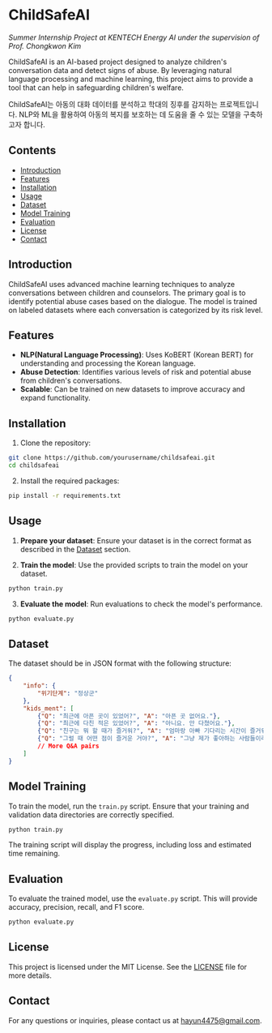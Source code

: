 
# ChildSafeAI
 _Summer Internship Project at KENTECH Energy AI under the supervision of Prof. Chongkwon Kim_ <p>
ChildSafeAI is an AI-based project designed to analyze children's conversation data and detect signs of abuse. By leveraging natural language processing and machine learning, this project aims to provide a tool that can help in safeguarding children's welfare.  <p>
ChildSafeAI는 아동의 대화 데이터를 분석하고 학대의 징후를 감지하는 프로젝트입니다. NLP와 ML을 활용하여 아동의 복지를 보호하는 데 도움을 줄 수 있는 모델을 구축하고자 합니다.






## Contents

- [Introduction](#introduction)
- [Features](#features)
- [Installation](#installation)
- [Usage](#usage)
- [Dataset](#dataset)
- [Model Training](#model-training)
- [Evaluation](#evaluation)
- [License](#license)
- [Contact](#contact)

## Introduction

ChildSafeAI uses advanced machine learning techniques to analyze conversations between children and counselors. The primary goal is to identify potential abuse cases based on the dialogue. The model is trained on labeled datasets where each conversation is categorized by its risk level.

## Features

- **NLP(Natural Language Processing)**: Uses KoBERT (Korean BERT) for understanding and processing the Korean language.
- **Abuse Detection**: Identifies various levels of risk and potential abuse from children's conversations.
- **Scalable**: Can be trained on new datasets to improve accuracy and expand functionality.

## Installation

1. Clone the repository:

```bash
git clone https://github.com/yourusername/childsafeai.git
cd childsafeai
```

2. Install the required packages:

```bash
pip install -r requirements.txt
```

## Usage

1. **Prepare your dataset**: Ensure your dataset is in the correct format as described in the [Dataset](#dataset) section.

2. **Train the model**: Use the provided scripts to train the model on your dataset.

```bash
python train.py
```

3. **Evaluate the model**: Run evaluations to check the model's performance.

```bash
python evaluate.py
```

## Dataset

The dataset should be in JSON format with the following structure:

```json
{
    "info": {
        "위기단계": "정상군"
    },
    "kids_ment": [
        {"Q": "최근에 아픈 곳이 있었어?", "A": "아픈 곳 없어요."},
        {"Q": "최근에 다친 적은 있었어?", "A": "아니요. 안 다쳤어요."},
        {"Q": "친구는 뭐 할 때가 즐거워?", "A": "엄마랑 아빠 기다리는 시간이 즐거워요."},
        {"Q": "그럴 때 어떤 점이 즐거운 거야?", "A": "그냥 제가 좋아하는 사람들이라서 기다리는 시간이 좋아요."}
        // More Q&A pairs
    ]
}
```

## Model Training

To train the model, run the `train.py` script. Ensure that your training and validation data directories are correctly specified.

```bash
python train.py
```

The training script will display the progress, including loss and estimated time remaining.

## Evaluation

To evaluate the trained model, use the `evaluate.py` script. This will provide accuracy, precision, recall, and F1 score.

```bash
python evaluate.py
```



## License

This project is licensed under the MIT License. See the [LICENSE](LICENSE) file for more details.

## Contact

For any questions or inquiries, please contact us at [hayun4475@gmail.com](mailto:hayun4475@gmail.com).

